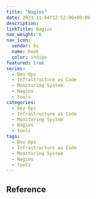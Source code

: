 ```yaml
---
title: "Nagios"
date: 2023-11-04T12:52:00+09:00
description:
linkTitle: Nagios
nav_weight: 6
nav_icon:
  vendor: bs
  name: book
  color: indigo
featured: true
series:
  - Dev Ops
  - Infrastructure as Code
  - Monitoring System
  - Nagios
  - tools
categories:
  - Dev Ops
  - Infrastructure as Code
  - Monitoring System
  - Nagios
  - tools
tags:
  - Dev Ops
  - Infrastructure as Code
  - Monitoring System
  - Nagios
  - tools
---
```


## Reference

